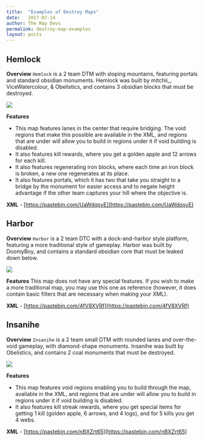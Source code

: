 ```yaml
---
title:  "Examples of Destroy Maps"
date:   2017-07-14
author: The Map Devs
permalink: destroy-map-examples
layout: posts
---
```

Hemlock
-

**Overview**
`Hemlock` is a 2 team DTM with sloping mountains, featuring portals and standard obsidian monuments. Hemlock was built by mitchii_, ViceWatercolour, & Obelistics, and contains 3 obsidian blocks that must be destroyed.

![](http://i.imgur.com/KJZzdP1.jpg?1)

**Features**
- This map features lanes in the center that require bridging. The void regions that make this possible are available in the XML, and regions that are under <negative> will allow you to build in regions under it if void building is disabled.
- It also features kill rewards, where you get a golden apple and 12 arrows for each kill. 
- It also features regenerating iron blocks, where each time an iron block is broken, a new one regenerates at its place. 
- It also features portals, which it has two that take you straight to a bridge by the monument for easier access and to negate height advantage if the other team captures your hill where the objective is. 

**XML** - [https://pastebin.com/UaWdqsyE](https://pastebin.com/UaWdqsyE)

Harbor
-

**Overview**
`Harbor` is a 2 team DTC with a dock-and-harbor style platform, featuring a more traditional style of gameplay. Harbor was built by DoomyBoy, and contains a standard obsidian core that must be leaked down below.

![](http://i.imgur.com/kHF2T4S.png?1)

**Features**
This map does not have any special features. If you wish to make a more traditional map, you may use this one as reference (however, it does contain basic filters that are necessary when making your XML).

**XML** - [https://pastebin.com/4fV8XVRf](https://pastebin.com/4fV8XVRf)

Insanihe
-

**Overview** `Insanihe` is a 2 team small DTM with rounded lanes and over-the-void gameplay, with diamond-shape monuments. Insanihe was built by Obelistics, and contains 2 coal monuments that must be destroyed.

![](http://i.imgur.com/RmQ1mod.png?1)

**Features** 
- This map features void regions enabling you to build through the map, available in the XML, and regions that are under <negative> will allow you to build in regions under it if void building is disabled. 
- It also features kill streak rewards, where you get special items for getting 1 kill (golden apple, 6 arrows, and 4 logs), and for 5 kills you get 4 webs.

**XML** - [https://pastebin.com/nBXZrt65](https://pastebin.com/nBXZrt65)
